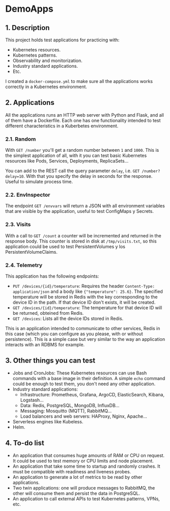 # DemoApps

## 1. Description

This project holds test applications for practicing with:

- Kubernetes resources.
- Kubernetes patterns.
- Observability and monitorization.
- Industry standard applications.
- Etc.

I created a `docker-compose.yml` to make sure all the applications works correctly in a Kubernetes environment.

## 2. Applications

All the applications runs an HTTP web server with Python and Flask, and all of them have a Dockerfile. Each one has one functionality intended to test different characteristics in a Kuberbetes environment.

### 2.1. Random

With `GET /number` you'll get a random number between `1` and `1000`. This is the simplest application of all, with it you can test basic Kubernetes resources like Pods, Services, Deployments, ReplicaSets...

You can add to the REST call the query parameter `delay`, i.e. `GET /number?delay=10`. With that you specify the delay in seconds for the response. Useful to simulate process time.

### 2.2. EnvInspector

The endpoint `GET /envvars` will return a JSON with all environment variables that are visible by the application, useful to test ConfigMaps y Secrets.

### 2.3. Visits

With a call to `GET /count` a counter will be incremented and returned in the response body. This counter is stored in disk at `/tmp/visits.txt`, so this application could be used to test PersistentVolumes y los PersistentVolumeClaims.

### 2.4. Telemetry

This application has the following endpoints:

- `PUT /devices/{id}/temperature`: Requires the header `Content-Type: application/json` and a body like `{"temperature": 25.6}`. The specified temperature will be stored in Redis with the key corresponding to the device ID in the path. If that device ID don't exists, it will be created.
- `GET /devices/{id}/temperature`: The temperature for that device ID will be returned, obteined from Redis.
- `GET /devices`: Lists all the device IDs stored in Redis.

This is an application intended to communicate to other services, Redis in this case (which you can configure as you please, with or without persistence). This is a simple case but very similar to the way an application interacts with an RDBMS for example.

## 3. Other things you can test

- Jobs and CronJobs: These Kubernetes resources can use Bash commands with a base image in their definition. A simple `echo` command could be enough to test them, you don't need any other application.
- Industry standard applications:
  - Infrastructure: Prometheus, Grafana, ArgoCD, ElasticSearch, Kibana, Logstash...
  - Data: Redis, PostgreSQL, MongoDB, InfluxDB...
  - Messaging: Mosquitto (MQTT), RabbitMQ...
  - Load balancers and web servers: HAProxy, Nginx, Apache...
- Serverless engines like Kubeless.
- Helm.

## 4. To-do list

- An application that consumes huge amounts of RAM or CPU on request. It could be used to test memory or CPU limits and node placement.
- An application that take some time to startup and randomly crashes. It must be compatible with readiness and liveness probes.
- An application to generate a lot of metrics to be read by other applications.
- Two twin applications: one will produce messages to RabbitMQ, the other will consume them and persist the data in PostgreSQL.
- An application to call external APIs to test Kubernetes patterns, VPNs, etc.
